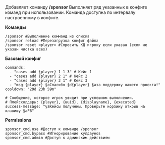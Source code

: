 Добавляет команду **/sponsor**
Выполняет ряд указанных в конфиге команд при использовании. 
Команда доступна по интервалу настроенному в конфиге.

**Команды**
```
/sponsor #Выполнение комманд из списка
/sponsor reload #Перезагрузка конфиг файла
/sponsor reset <player> #Спросить КД игроку если указан (если не указан чистка всех)
```
**Базовый конфиг**
```
commands:
  - "cases add {player} 1 1 3" # Кейс 1
  - "cases add {player} 2 1" # Кейс 2
  - "cases add {player} 3 1" # Кейс 3
  - "msg {player} §aСпасибо §d{player} §aза поддержку нашего проекта!"
cooldown: "29d 23h 59m"

# Сообщение, которое игрок увидит при успешном выполнении.
# Плейсхолдеры: {player}, {uuid}, {displayname}, {executed}
success-message: "§aКейсы получены. Проверьте корзину открыв на клавишу §aF6"
```
**Permissions**
```
sponsor_cmd.use #Доступ к команде /sponsor
sponsor_cmd.bypass #Игнорирование кулдаунов
sponsor_cmd.admin #Доступ к админским действиям
```
